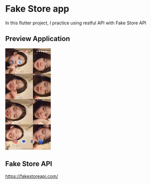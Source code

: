 # Fake Store app

In this flutter project, I practice using restful API with Fake Store API

## Preview Application
![](https://github.com/Raphdevv/practice_fake_store_api/blob/main/previewapp.gif)

## Fake Store API
https://fakestoreapi.com/
